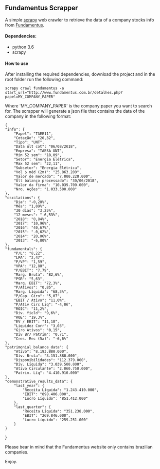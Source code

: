 ## Fundamentus Scrapper
A simple [scrapy](https://scrapy.org/) web crawler to retrieve the data of a company stocks info from [Fundamentus](http://www.fundamentus.com.br).


#### Dependencies:
 -  python  3.6
 -   scrapy
#### How to use
After installing the required dependencies, download the project and in the root folder run the following command:

    scrapy crawl fundamentus -a start_url="http://www.fundamentus.com.br/detalhes.php?papel=MY_COMPANY_PAPER"
Where 'MY_COMPANY_PAPER' is the company paper you want to search for. The scrapper will generate a json file that contains the data of the company in the following format:

    {
	"info": {
		"Papel": "TAEE11",
		"Cotação": "20,32",
		"Tipo": "UNT",
		"Data últ cot": "06/08/2018",
		"Empresa": "TAESA UNT",
		"Min 52 sem": "18,09",
		"Setor": "Energia Elétrica",
		"Max 52 sem": "22,11",
		"Subsetor": "Energia Elétrica",
		"Vol $ méd (2m)": "25.863.200",
		"Valor de mercado": "7.000.220.000",
		"Últ balanço processado": "30/06/2018",
		"Valor da firma": "10.039.700.000",
		"Nro. Ações": "1.033.500.000"
	},
	"oscilations": {
		"Dia": "-0,20%",
		"Mês": "1,09%",
		"30 dias": "3,25%",
		"12 meses": "-6,53%",
		"2018": "0,84%",
		"2017": "10,96%",
		"2016": "40,67%",
		"2015": "-0,62%",
		"2014": "20,06%",
		"2013": "-6,80%"
	},
	"fundamentals": {
		"P/L": "8,22",
		"LPA": "2,47",
		"P/VP": "1,59",
		"VPA": "12,80",
		"P/EBIT": "7,79",
		"Marg. Bruta": "82,6%",
		"PSR": "5,63",
		"Marg. EBIT": "72,3%",
		"P/Ativos": "0,85",
		"Marg. Líquida": "68,5%",
		"P/Cap. Giro": "5,07",
		"EBIT / Ativo": "11,0%",
		"P/Ativ Circ Liq": "-4,06",
		"ROIC": "11,2%",
		"Div. Yield": "9,6%",
		"ROE": "19,3%",
		"EV / EBIT": "11,18",
		"Liquidez Corr": "3,03",
		"Giro Ativos": "0,15",
		"Div Br/ Patrim": "0,71",
		"Cres. Rec (5a)": "-6,6%"
	},
	"patrimonial_balance_data": {
		"Ativo": "8.193.880.000",
		"Dív. Bruta": "3.151.880.000",
		"Disponibilidades": "112.379.000",
		"Dív. Líquida": "3.039.500.000",
		"Ativo Circulante": "2.060.750.000",
		"Patrim. Líq": "4.410.910.000"
	},
	"demonstrative_results_data": {
		"last_year": {
			"Receita Líquida": "1.243.410.000",
			"EBIT": "898.406.000",
			"Lucro Líquido": "851.412.000"
		},
		"last_quarter": {
			"Receita Líquida": "351.238.000",
			"EBIT": "269.846.000",
			"Lucro Líquido": "259.251.000"
		}
	}
}

Please bear in mind that the Fundamentus website only contains brazilian companies.

Enjoy.